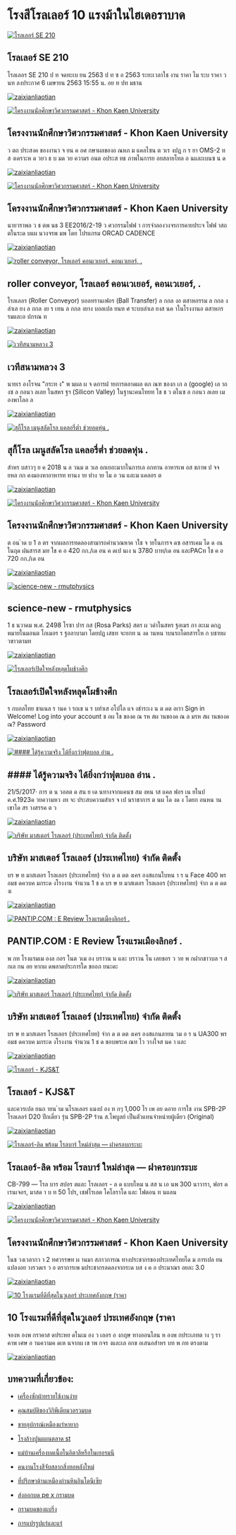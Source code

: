 # โรงสีโรลเลอร์ 10 แรงม้าในไฮเดอราบาด
<a href="https://mnn.zoosnet.net/LR/Chatpre.aspx?id=MNN94995150&p=https://topgrinding.com/" target="_blank">![โรลเลอร์ SE 210](https://github.com/technlg/images/blob/main/42.jpg)</a>
## โรลเลอร์ SE 210
โรลเลอร SE 210 ป ท จดทะเบ ยน 2563 ป ท ซ อ 2563 ระยะเวลาใช งาน ราคา ไม ระบ ราคา ว นท ลงประกาศ 6 เมษายน 2563 15:55 น. อย ท ปท มธาน
<a href="https://mnn.zoosnet.net/LR/Chatpre.aspx?id=MNN94995150&p=https://topgrinding.com/" target="_blank"><img src="https://github.com/technlg/images/raw/main/chat11.jpg" alt="zaixianliaotian"/></a><a href="//whatsapp.shibangsoft.com/WhatsApp.php" ><img src="https://github.com/technlg/images/raw/main/chat11.png" alt=""></a>
<a href="https://mnn.zoosnet.net/LR/Chatpre.aspx?id=MNN94995150&p=https://topgrinding.com/" target="_blank">![โครงงานนักศึกษาวิศวกรรมศาสตร์ - Khon Kaen University](https://github.com/technlg/images/blob/main/26.jpg)</a>
## โครงงานนักศึกษาวิศวกรรมศาสตร์ - Khon Kaen University
ว ตถ ประสงค ของงานว จ ยน ค อศ กษาผลของอ ณหภ ม แคลไซน ต วเร งปฏ ก ร ยา OMS-2 ท ส งเคราะห ด วยว ธ บ มด วย ความร อนต อประส ทธ ภาพในการย อยสลายโทล อ นและเบนซ น ด 
<a href="https://mnn.zoosnet.net/LR/Chatpre.aspx?id=MNN94995150&p=https://topgrinding.com/" target="_blank"><img src="https://github.com/technlg/images/raw/main/chat11.jpg" alt="zaixianliaotian"/></a><a href="//whatsapp.shibangsoft.com/WhatsApp.php" ><img src="https://github.com/technlg/images/raw/main/chat11.png" alt=""></a>
<a href="https://mnn.zoosnet.net/LR/Chatpre.aspx?id=MNN94995150&p=https://topgrinding.com/" target="_blank">![โครงงานนักศึกษาวิศวกรรมศาสตร์ - Khon Kaen University](https://github.com/technlg/images/blob/main/56.jpg)</a>
## โครงงานนักศึกษาวิศวกรรมศาสตร์ - Khon Kaen University
นายวราพล ว ช ตพ นธ 3 EE2016/2-19 ว ศวกรรมไฟฟ า การจำลองวงจรการคายประจ ไฟฟ าสถ ตในระด บแผ นวงจรพ มพ โดย โปรแกรม ORCAD CADENCE 
<a href="https://mnn.zoosnet.net/LR/Chatpre.aspx?id=MNN94995150&p=https://topgrinding.com/" target="_blank"><img src="https://github.com/technlg/images/raw/main/chat11.jpg" alt="zaixianliaotian"/></a><a href="//whatsapp.shibangsoft.com/WhatsApp.php" ><img src="https://github.com/technlg/images/raw/main/chat11.png" alt=""></a>
<a href="https://mnn.zoosnet.net/LR/Chatpre.aspx?id=MNN94995150&p=https://topgrinding.com/" target="_blank">![roller conveyor, โรลเลอร์ คอนเวเยอร์, คอนเวเยอร์, .](https://github.com/technlg/images/blob/main/35.jpg)</a>
## roller conveyor, โรลเลอร์ คอนเวเยอร์, คอนเวเยอร์, .
โรลเลอร (Roller Conveyor) บอลทรานเฟอร (Ball Transfer) ล กกล งอ ตสาหกรรม ล กกล งลำเล ยง ล กกล งย ร เทน ล กกล งยาง บอลเปล ยนท ศ ระบบลำเล ยงส นค าในโรงงานอ ตสาหกรรมและอ ปกรณ ท 
<a href="https://mnn.zoosnet.net/LR/Chatpre.aspx?id=MNN94995150&p=https://topgrinding.com/" target="_blank"><img src="https://github.com/technlg/images/raw/main/chat11.jpg" alt="zaixianliaotian"/></a><a href="//whatsapp.shibangsoft.com/WhatsApp.php" ><img src="https://github.com/technlg/images/raw/main/chat11.png" alt=""></a>
<a href="https://mnn.zoosnet.net/LR/Chatpre.aspx?id=MNN94995150&p=https://topgrinding.com/" target="_blank">![เวทีสนามหลวง 3](https://github.com/technlg/images/blob/main/64.jpg)</a>
## เวทีสนามหลวง 3
นายเร องโรจน "กระท ง" พ นผล ผ จ ดการฝ ายการตลาดผล ตภ ณฑ ของก เก ล (google) เล าถ งซ ล กอนว ลเลย ในสหร ฐฯ (Silicon Valley) ในฐานะคนไทยท ใช ช ว ตในซ ล กอนว ลเลย เม องพาโลอ ล 
<a href="https://mnn.zoosnet.net/LR/Chatpre.aspx?id=MNN94995150&p=https://topgrinding.com/" target="_blank"><img src="https://github.com/technlg/images/raw/main/chat11.jpg" alt="zaixianliaotian"/></a><a href="//whatsapp.shibangsoft.com/WhatsApp.php" ><img src="https://github.com/technlg/images/raw/main/chat11.png" alt=""></a>
<a href="https://mnn.zoosnet.net/LR/Chatpre.aspx?id=MNN94995150&p=https://topgrinding.com/" target="_blank">![สุกี้โรล เมนูสลัดโรล แคลอรี่ต่ำ ช่วยลดหุ่น .](https://github.com/technlg/images/blob/main/11.jpg)</a>
## สุกี้โรล เมนูสลัดโรล แคลอรี่ต่ำ ช่วยลดหุ่น .
สำหร บสาวๆ ย ค 2018 น ล วนม ต วเล อกเยอะมากในการเล อกทาน อาหารเพ อส ขภาพ ป จจ ยหล กก คงมองหาอาหารท ทานง าย ทำง าย ไม อ วน และม แคลอร ต 
<a href="https://mnn.zoosnet.net/LR/Chatpre.aspx?id=MNN94995150&p=https://topgrinding.com/" target="_blank"><img src="https://github.com/technlg/images/raw/main/chat11.jpg" alt="zaixianliaotian"/></a><a href="//whatsapp.shibangsoft.com/WhatsApp.php" ><img src="https://github.com/technlg/images/raw/main/chat11.png" alt=""></a>
<a href="https://mnn.zoosnet.net/LR/Chatpre.aspx?id=MNN94995150&p=https://topgrinding.com/" target="_blank">![โครงงานนักศึกษาวิศวกรรมศาสตร์ - Khon Kaen University](https://github.com/technlg/images/blob/main/31.jpg)</a>
## โครงงานนักศึกษาวิศวกรรมศาสตร์ - Khon Kaen University
ต อน ำด บ 1 ล ตร จากผลการทดลองสามารถคำนวณหาค าใช จ ายในการจ ดซ อสารเคม ได ด งน ในฤด ฝนสารส มท ใช ค อ 420 กก./เด อน ค ดเป นเง น 3780 บาท/เด อน และPACท ใช ค อ 720 กก./เด อน 
<a href="https://mnn.zoosnet.net/LR/Chatpre.aspx?id=MNN94995150&p=https://topgrinding.com/" target="_blank"><img src="https://github.com/technlg/images/raw/main/chat11.jpg" alt="zaixianliaotian"/></a><a href="//whatsapp.shibangsoft.com/WhatsApp.php" ><img src="https://github.com/technlg/images/raw/main/chat11.png" alt=""></a>
<a href="https://mnn.zoosnet.net/LR/Chatpre.aspx?id=MNN94995150&p=https://topgrinding.com/" target="_blank">![science-new - rmutphysics](https://github.com/technlg/images/blob/main/45.jpg)</a>
## science-new - rmutphysics
1 ธ นวาคม พ.ศ. 2498 โรซา ปาร กส (Rosa Parks) สตร ผ วดำในสหร ฐอเมร กา ละเม ดกฎหมายในมอนต โกเมอร ร ฐอลาบามา โดยปฏ เสธท จะยกท น งด านหน าบนรถโดยสารให ก บชายผ วขาวตามท 
<a href="https://mnn.zoosnet.net/LR/Chatpre.aspx?id=MNN94995150&p=https://topgrinding.com/" target="_blank"><img src="https://github.com/technlg/images/raw/main/chat11.jpg" alt="zaixianliaotian"/></a><a href="//whatsapp.shibangsoft.com/WhatsApp.php" ><img src="https://github.com/technlg/images/raw/main/chat11.png" alt=""></a>
<a href="https://mnn.zoosnet.net/LR/Chatpre.aspx?id=MNN94995150&p=https://topgrinding.com/" target="_blank">![โรลเลอร์เปิดใจหลังหลุดโผช้างศึก](https://github.com/technlg/images/blob/main/29.jpg)</a>
## โรลเลอร์เปิดใจหลังหลุดโผช้างศึก
ร กบอลไทย ชาแนล ร านค า รถเข น ร บทำเส อโปโล แจ งชำระเง น ต ดต อเรา Sign in Welcome! Log into your account ช อผ ใช ของค ณ รห สผ านของค ณ ล มรห สผ านของค ณ? Password 
<a href="https://mnn.zoosnet.net/LR/Chatpre.aspx?id=MNN94995150&p=https://topgrinding.com/" target="_blank"><img src="https://github.com/technlg/images/raw/main/chat11.jpg" alt="zaixianliaotian"/></a><a href="//whatsapp.shibangsoft.com/WhatsApp.php" ><img src="https://github.com/technlg/images/raw/main/chat11.png" alt=""></a>
<a href="https://mnn.zoosnet.net/LR/Chatpre.aspx?id=MNN94995150&p=https://topgrinding.com/" target="_blank">![#### ได้รู้ความจริง ได้ยิ่งกว่าฟุตบอล อ่าน .](https://github.com/technlg/images/blob/main/31.jpg)</a>
## #### ได้รู้ความจริง ได้ยิ่งกว่าฟุตบอล อ่าน .
21/5/2017· การ ต น วอลต ด สน ย เด นทางจากแคนซ สม งหน าส แคล ฟอร เน ยในป ค.ศ.1923ด วยความหว งท จะ ประสบความสำเร จ เป นราชาการ ต นผ โด งด ง โดยก อนหน าน เขาได สร างสรรค ต ว 
<a href="https://mnn.zoosnet.net/LR/Chatpre.aspx?id=MNN94995150&p=https://topgrinding.com/" target="_blank"><img src="https://github.com/technlg/images/raw/main/chat11.jpg" alt="zaixianliaotian"/></a><a href="//whatsapp.shibangsoft.com/WhatsApp.php" ><img src="https://github.com/technlg/images/raw/main/chat11.png" alt=""></a>
<a href="https://mnn.zoosnet.net/LR/Chatpre.aspx?id=MNN94995150&p=https://topgrinding.com/" target="_blank">![บริษัท มาสเตอร์ โรลเลอร์ (ประเทศไทย) จำกัด ติดตั้ง ](https://github.com/technlg/images/blob/main/6.jpg)</a>
## บริษัท มาสเตอร์ โรลเลอร์ (ประเทศไทย) จำกัด ติดตั้ง 
บร ษ ท มาสเตอร โรลเลอร (ประเทศไทย) จำก ด ต ดต งเคร องสแกนใบหน า ร น Face 400 พร อมช ดควบค มกระด งโรงงาน จำนวน 1 ช ด บร ษ ท มาสเตอร โรลเลอร (ประเทศไทย) จำก ด ต ดต งเ 
<a href="https://mnn.zoosnet.net/LR/Chatpre.aspx?id=MNN94995150&p=https://topgrinding.com/" target="_blank"><img src="https://github.com/technlg/images/raw/main/chat11.jpg" alt="zaixianliaotian"/></a><a href="//whatsapp.shibangsoft.com/WhatsApp.php" ><img src="https://github.com/technlg/images/raw/main/chat11.png" alt=""></a>
<a href="https://mnn.zoosnet.net/LR/Chatpre.aspx?id=MNN94995150&p=https://topgrinding.com/" target="_blank">![PANTIP.COM : E Review โรงแรมเมืองลิกอร์ .](https://github.com/technlg/images/blob/main/50.jpg)</a>
## PANTIP.COM : E Review โรงแรมเมืองลิกอร์ .
พ กท โรงแรมเม องล กอร ในต วเม อง บราวน น และ บราวน โน เลยขอร ว วท พ กฝากชาวบล ฯ ส กเล กน อย หากผ ดพลาดประการใด ขออภ ยนะคะ 
<a href="https://mnn.zoosnet.net/LR/Chatpre.aspx?id=MNN94995150&p=https://topgrinding.com/" target="_blank"><img src="https://github.com/technlg/images/raw/main/chat11.jpg" alt="zaixianliaotian"/></a><a href="//whatsapp.shibangsoft.com/WhatsApp.php" ><img src="https://github.com/technlg/images/raw/main/chat11.png" alt=""></a>
<a href="https://mnn.zoosnet.net/LR/Chatpre.aspx?id=MNN94995150&p=https://topgrinding.com/" target="_blank">![บริษัท มาสเตอร์ โรลเลอร์ (ประเทศไทย) จำกัด ติดตั้ง ](https://github.com/technlg/images/blob/main/11.jpg)</a>
## บริษัท มาสเตอร์ โรลเลอร์ (ประเทศไทย) จำกัด ติดตั้ง 
บร ษ ท มาสเตอร โรลเลอร (ประเทศไทย) จำก ด ต ดต งเคร องสแกนลายน วม อ ร น UA300 พร อมช ดควบค มกระด งโรงงาน จำนวน 1 ช ด ขอบพระค ณท ไว วางใจส นค า และ 
<a href="https://mnn.zoosnet.net/LR/Chatpre.aspx?id=MNN94995150&p=https://topgrinding.com/" target="_blank"><img src="https://github.com/technlg/images/raw/main/chat11.jpg" alt="zaixianliaotian"/></a><a href="//whatsapp.shibangsoft.com/WhatsApp.php" ><img src="https://github.com/technlg/images/raw/main/chat11.png" alt=""></a>
<a href="https://mnn.zoosnet.net/LR/Chatpre.aspx?id=MNN94995150&p=https://topgrinding.com/" target="_blank">![โรลเลอร์ - KJS&T](https://github.com/technlg/images/blob/main/7.jpg)</a>
## โรลเลอร์ - KJS&T
และควรเปล ยนถ ายน ำม นโรลเลอร แมงป อง ท กๆ 1,000 ไร เพ อย ดอาย การใช งาน SPB-2P โรลเลอร์ D20 ปีกเดี่ยว รุ่น SPB-2P ร้าน ส.ไพบูลย์ เป็นตัวแทนจำหน่ายผู้เดียว (Original)
<a href="https://mnn.zoosnet.net/LR/Chatpre.aspx?id=MNN94995150&p=https://topgrinding.com/" target="_blank"><img src="https://github.com/technlg/images/raw/main/chat11.jpg" alt="zaixianliaotian"/></a><a href="//whatsapp.shibangsoft.com/WhatsApp.php" ><img src="https://github.com/technlg/images/raw/main/chat11.png" alt=""></a>
<a href="https://mnn.zoosnet.net/LR/Chatpre.aspx?id=MNN94995150&p=https://topgrinding.com/" target="_blank">![โรลเลอร์-ลิด พร้อม โรลบาร์ ใหม่ล่าสุด — ฝาครอบกระบะ ](https://github.com/technlg/images/blob/main/38.jpg)</a>
## โรลเลอร์-ลิด พร้อม โรลบาร์ ใหม่ล่าสุด — ฝาครอบกระบะ 
CB-799 — โรล บาร สปอร ตและ โรลเลอร - ล ด แบบใหม  น สส น เอ นพ 300 นาวารา, ฟอร ด เรนเจอร, มาสด า บ ท 50 โปร, เชฟโรเลต โคโลราโด และ โฟตอน ท นแลน 
<a href="https://mnn.zoosnet.net/LR/Chatpre.aspx?id=MNN94995150&p=https://topgrinding.com/" target="_blank"><img src="https://github.com/technlg/images/raw/main/chat11.jpg" alt="zaixianliaotian"/></a><a href="//whatsapp.shibangsoft.com/WhatsApp.php" ><img src="https://github.com/technlg/images/raw/main/chat11.png" alt=""></a>
<a href="https://mnn.zoosnet.net/LR/Chatpre.aspx?id=MNN94995150&p=https://topgrinding.com/" target="_blank">![โครงงานนักศึกษาวิศวกรรมศาสตร์ - Khon Kaen University](https://github.com/technlg/images/blob/main/33.jpg)</a>
## โครงงานนักศึกษาวิศวกรรมศาสตร์ - Khon Kaen University
ในช วงเวลากว า 2 ทศวรรษท ผ านมา สภาวการณ ทางประชากรของประเทศไทยได ม การเปล ยนแปลงอย างรวดเร ว อ ตราการเพ มประชากรลดลงจากระด บส ง ค อ ประมาณร อยละ 3.0 
<a href="https://mnn.zoosnet.net/LR/Chatpre.aspx?id=MNN94995150&p=https://topgrinding.com/" target="_blank"><img src="https://github.com/technlg/images/raw/main/chat11.jpg" alt="zaixianliaotian"/></a><a href="//whatsapp.shibangsoft.com/WhatsApp.php" ><img src="https://github.com/technlg/images/raw/main/chat11.png" alt=""></a>
<a href="https://mnn.zoosnet.net/LR/Chatpre.aspx?id=MNN94995150&p=https://topgrinding.com/" target="_blank">![10 โรงแรมที่ดีที่สุดในวูเลอร์ ประเทศอังกฤษ (ราคา ](https://github.com/technlg/images/blob/main/6.jpg)</a>
## 10 โรงแรมที่ดีที่สุดในวูเลอร์ ประเทศอังกฤษ (ราคา 
จองห องพ กราคาส ดประหย ดในเม อง ว เลอร อ งกฤษ ทางออนไลน ห องพ กประเภทต าง ๆ ราคาพ เศษ อ านความค ดเห นจากผ เข าพ กจร งและเล อกข อเสนอสำหร บท พ กท ตรงตาม 
<a href="https://mnn.zoosnet.net/LR/Chatpre.aspx?id=MNN94995150&p=https://topgrinding.com/" target="_blank"><img src="https://github.com/technlg/images/raw/main/chat11.jpg" alt="zaixianliaotian"/></a><a href="//whatsapp.shibangsoft.com/WhatsApp.php" ><img src="https://github.com/technlg/images/raw/main/chat11.png" alt=""></a>
## บทความที่เกี่ยวข้อง:
* [เครื่องซักผ้าทรายใช้งานง่าย](%E0%B9%80%E0%B8%84%E0%B8%A3%E0%B8%B7%E0%B9%88%E0%B8%AD%E0%B8%87%E0%B8%8B%E0%B8%B1%E0%B8%81%E0%B8%9C%E0%B9%89%E0%B8%B2%E0%B8%97%E0%B8%A3%E0%B8%B2%E0%B8%A2%E0%B9%83%E0%B8%8A%E0%B9%89%E0%B8%87%E0%B8%B2%E0%B8%99%E0%B8%87%E0%B9%88%E0%B8%B2%E0%B8%A2.md)
* [คุณสมบัติของวิกิพีเดียมวลรวมบด](%E0%B8%84%E0%B8%B8%E0%B8%93%E0%B8%AA%E0%B8%A1%E0%B8%9A%E0%B8%B1%E0%B8%95%E0%B8%B4%E0%B8%82%E0%B8%AD%E0%B8%87%E0%B8%A7%E0%B8%B4%E0%B8%81%E0%B8%B4%E0%B8%9E%E0%B8%B5%E0%B9%80%E0%B8%94%E0%B8%B5%E0%B8%A2%E0%B8%A1%E0%B8%A7%E0%B8%A5%E0%B8%A3%E0%B8%A7%E0%B8%A1%E0%B8%9A%E0%B8%94.md)
* [ขายอุปกรณ์เหมืองแร่หายาก](%E0%B8%82%E0%B8%B2%E0%B8%A2%E0%B8%AD%E0%B8%B8%E0%B8%9B%E0%B8%81%E0%B8%A3%E0%B8%93%E0%B9%8C%E0%B9%80%E0%B8%AB%E0%B8%A1%E0%B8%B7%E0%B8%AD%E0%B8%87%E0%B9%81%E0%B8%A3%E0%B9%88%E0%B8%AB%E0%B8%B2%E0%B8%A2%E0%B8%B2%E0%B8%81.md)
* [โรงล้างปูนแผนตลาด st](%E0%B9%82%E0%B8%A3%E0%B8%87%E0%B8%A5%E0%B9%89%E0%B8%B2%E0%B8%87%E0%B8%9B%E0%B8%B9%E0%B8%99%E0%B9%81%E0%B8%9C%E0%B8%99%E0%B8%95%E0%B8%A5%E0%B8%B2%E0%B8%94%20st.md)
* [แม่บ้านเครื่องบดเนื้อในอิตาลีหรือในเยอรมนี](%E0%B9%81%E0%B8%A1%E0%B9%88%E0%B8%9A%E0%B9%89%E0%B8%B2%E0%B8%99%E0%B9%80%E0%B8%84%E0%B8%A3%E0%B8%B7%E0%B9%88%E0%B8%AD%E0%B8%87%E0%B8%9A%E0%B8%94%E0%B9%80%E0%B8%99%E0%B8%B7%E0%B9%89%E0%B8%AD%E0%B9%83%E0%B8%99%E0%B8%AD%E0%B8%B4%E0%B8%95%E0%B8%B2%E0%B8%A5%E0%B8%B5%E0%B8%AB%E0%B8%A3%E0%B8%B7%E0%B8%AD%E0%B9%83%E0%B8%99%E0%B9%80%E0%B8%A2%E0%B8%AD%E0%B8%A3%E0%B8%A1%E0%B8%99%E0%B8%B5.md)
* [คนงานโรงสีจับสลากสิ่งทอหลังใหม่](%E0%B8%84%E0%B8%99%E0%B8%87%E0%B8%B2%E0%B8%99%E0%B9%82%E0%B8%A3%E0%B8%87%E0%B8%AA%E0%B8%B5%E0%B8%88%E0%B8%B1%E0%B8%9A%E0%B8%AA%E0%B8%A5%E0%B8%B2%E0%B8%81%E0%B8%AA%E0%B8%B4%E0%B9%88%E0%B8%87%E0%B8%97%E0%B8%AD%E0%B8%AB%E0%B8%A5%E0%B8%B1%E0%B8%87%E0%B9%83%E0%B8%AB%E0%B8%A1%E0%B9%88.md)
* [ที่ปรึกษาด้านเหมืองถ่านหินอินโดนีเซีย](%E0%B8%97%E0%B8%B5%E0%B9%88%E0%B8%9B%E0%B8%A3%E0%B8%B6%E0%B8%81%E0%B8%A9%E0%B8%B2%E0%B8%94%E0%B9%89%E0%B8%B2%E0%B8%99%E0%B9%80%E0%B8%AB%E0%B8%A1%E0%B8%B7%E0%B8%AD%E0%B8%87%E0%B8%96%E0%B9%88%E0%B8%B2%E0%B8%99%E0%B8%AB%E0%B8%B4%E0%B8%99%E0%B8%AD%E0%B8%B4%E0%B8%99%E0%B9%82%E0%B8%94%E0%B8%99%E0%B8%B5%E0%B9%80%E0%B8%8B%E0%B8%B5%E0%B8%A2.md)
* [ส่งออกบด pe x กรามบด](%E0%B8%AA%E0%B9%88%E0%B8%87%E0%B8%AD%E0%B8%AD%E0%B8%81%E0%B8%9A%E0%B8%94%20pe%20x%20%E0%B8%81%E0%B8%A3%E0%B8%B2%E0%B8%A1%E0%B8%9A%E0%B8%94.md)
* [กรามบดของแบริ่ง](%E0%B8%81%E0%B8%A3%E0%B8%B2%E0%B8%A1%E0%B8%9A%E0%B8%94%E0%B8%82%E0%B8%AD%E0%B8%87%E0%B9%81%E0%B8%9A%E0%B8%A3%E0%B8%B4%E0%B9%88%E0%B8%87.md)
* [การแปรรูปแร่และแร่](%E0%B8%81%E0%B8%B2%E0%B8%A3%E0%B9%81%E0%B8%9B%E0%B8%A3%E0%B8%A3%E0%B8%B9%E0%B8%9B%E0%B9%81%E0%B8%A3%E0%B9%88%E0%B9%81%E0%B8%A5%E0%B8%B0%E0%B9%81%E0%B8%A3%E0%B9%88.md)
